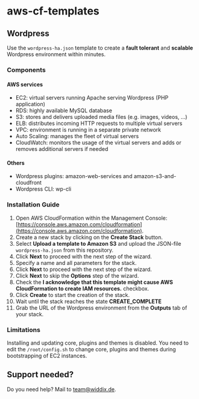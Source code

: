# aws-cf-templates

## Wordpress

Use the `wordpress-ha.json` template to create a **fault tolerant** and **scalable** Wordpress environment within minutes.

### Components

#### AWS services

* EC2: virtual servers running Apache serving Wordpress (PHP application)
* RDS: highly available MySQL database
* S3: stores and delivers uploaded media files (e.g. images, videos, ...)
* ELB: distributes incoming HTTP requests to multiple virtual servers
* VPC: environment is running in a separate private network
* Auto Scaling: manages the fleet of virtual servers
* CloudWatch: monitors the usage of the virtual servers and adds or removes additional servers if needed

#### Others

* Wordpress plugins: amazon-web-services and amazon-s3-and-cloudfront
* Wordpress CLI: wp-cli 

### Installation Guide

1. Open AWS CloudFormation within the Management Console: [https://console.aws.amazon.com/cloudformation](https://console.aws.amazon.com/cloudformation).
1. Create a new stack by clicking on the **Create Stack** button.
1. Select **Upload a template to Amazon S3** and upload the JSON-file `wordpress-ha.json` from this repository.
1. Click **Next** to proceed with the next step of the wizard.
1. Specify a name and all parameters for the stack.
1. Click **Next** to proceed with the next step of the wizard.
1. Click **Next** to skip the **Options** step of the wizard.
1. Check the **I acknowledge that this template might cause AWS CloudFormation to create IAM resources.** checkbox.
1. Click **Create** to start the creation of the stack.
1. Wait until the stack reaches the state **CREATE_COMPLETE**
1. Grab the URL of the Wordpress environment from the **Outputs** tab of your stack.

### Limitations

Installing and updating core, plugins and themes is disabled. You need to edit the ``/root/config.sh`` to change core, plugins and themes during bootstrapping of EC2 instances.

## Support needed?

Do you need help? Mail to [team@widdix.de](mailto:team@widdix.de).
